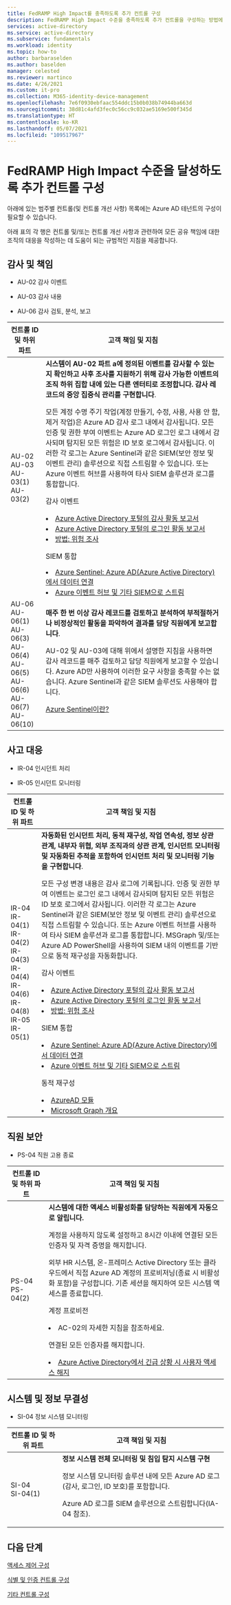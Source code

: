 ```yaml
---
title: FedRAMP High Impact를 충족하도록 추가 컨트롤 구성
description: FedRAMP High Impact 수준을 충족하도록 추가 컨트롤을 구성하는 방법에 대한 자세한 지침입니다.
services: active-directory
ms.service: active-directory
ms.subservice: fundamentals
ms.workload: identity
ms.topic: how-to
author: barbaraselden
ms.author: baselden
manager: celested
ms.reviewer: martinco
ms.date: 4/26/2021
ms.custom: it-pro
ms.collection: M365-identity-device-management
ms.openlocfilehash: 7e6f0930ebfaac554ddc15b0b038b74944ba663d
ms.sourcegitcommit: 38d81c4afd3fec0c56cc9c032ae5169e500f345d
ms.translationtype: HT
ms.contentlocale: ko-KR
ms.lasthandoff: 05/07/2021
ms.locfileid: "109517967"
---
```

# <a name="configure-additional-controls-to-achieve-fedramp-high-impact-level"></a>FedRAMP High Impact 수준을 달성하도록 추가 컨트롤 구성

아래에 있는 범주별 컨트롤(및 컨트롤 개선 사항) 목록에는 Azure AD 테넌트의 구성이 필요할 수 있습니다.

아래 표의 각 행은 컨트롤 및/또는 컨트롤 개선 사항과 관련하여 모든 공유 책임에 대한 조직의 대응을 작성하는 데 도움이 되는 규범적인 지침을 제공합니다.

## <a name="audit--accountability"></a>감사 및 책임

* AU-02 감사 이벤트

* AU-03 감사 내용
* AU-06 감사 검토, 분석, 보고


| 컨트롤 ID 및 하위 파트| 고객 책임 및 지침 |
| - | - |
| AU-02 <br>AU-03 <br>AU-03(1)<br>AU-03(2)| **시스템이 AU-02 파트 a에 정의된 이벤트를 감사할 수 있는지 확인하고 사후 조사를 지원하기 위해 감사 가능한 이벤트의 조직 하위 집합 내에 있는 다른 엔터티로 조정합니다. 감사 레코드의 중앙 집중식 관리를 구현합니다**.<p>모든 계정 수명 주기 작업(계정 만들기, 수정, 사용, 사용 안 함, 제거 작업)은 Azure AD 감사 로그 내에서 감사됩니다. 모든 인증 및 권한 부여 이벤트는 Azure AD 로그인 로그 내에서 감사되며 탐지된 모든 위험은 ID 보호 로그에서 감사됩니다. 이러한 각 로그는 Azure Sentinel과 같은 SIEM(보안 정보 및 이벤트 관리) 솔루션으로 직접 스트림할 수 있습니다. 또는 Azure 이벤트 허브를 사용하여 타사 SIEM 솔루션과 로그를 통합합니다.<p>감사 이벤트<li> [Azure Active Directory 포털의 감사 활동 보고서](../reports-monitoring/concept-audit-logs.md)<li> [Azure Active Directory 포털의 로그인 활동 보고서](../reports-monitoring/concept-sign-ins.md)<li>[방법: 위험 조사](../identity-protection/howto-identity-protection-investigate-risk.md)<p>SIEM 통합<li> [Azure Sentinel: Azure AD(Azure Active Directory)에서 데이터 연결](../../sentinel/connect-azure-active-directory.md)<li>[Azure 이벤트 허브 및 기타 SIEM으로 스트림](../reports-monitoring/tutorial-azure-monitor-stream-logs-to-event-hub.md) |
| AU-06<br>AU-06(1)<br>AU-06(3)<br>AU-06(4)<br>AU-06(5)<br>AU-06(6)<br>AU-06(7)<br>AU-06(10)<br>| **매주 한 번 이상 감사 레코드를 검토하고 분석하여 부적절하거나 비정상적인 활동을 파악하여 결과를 담당 직원에게 보고합니다**. <p>AU-02 및 AU-03에 대해 위에서 설명한 지침을 사용하면 감사 레코드를 매주 검토하고 담당 직원에게 보고할 수 있습니다. Azure AD만 사용하여 이러한 요구 사항을 충족할 수는 없습니다. Azure Sentinel과 같은 SIEM 솔루션도 사용해야 합니다.<p>[Azure Sentinel이란?](../../sentinel/overview.md) |

## <a name="incident-response"></a>사고 대응

* IR-04 인시던트 처리

* IR-05 인시던트 모니터링

| 컨트롤 ID 및 하위 파트| 고객 책임 및 지침 |
| - | - |
| IR-04<br>IR-04(1)<br>IR-04(2)<br>IR-04(3)<br>IR-04(4)<br>IR-04(6)<br>IR-04(8)<br>IR-05<br>IR-05(1)| **자동화된 인시던트 처리, 동적 재구성, 작업 연속성, 정보 상관 관계, 내부자 위협, 외부 조직과의 상관 관계, 인시던트 모니터링 및 자동화된 추적을 포함하여 인시던트 처리 및 모니터링 기능을 구현합니다**. <p>모든 구성 변경 내용은 감사 로그에 기록됩니다. 인증 및 권한 부여 이벤트는 로그인 로그 내에서 감사되며 탐지된 모든 위험은 ID 보호 로그에서 감사됩니다. 이러한 각 로그는 Azure Sentinel과 같은 SIEM(보안 정보 및 이벤트 관리) 솔루션으로 직접 스트림할 수 있습니다. 또는 Azure 이벤트 허브를 사용하여 타사 SIEM 솔루션과 로그를 통합합니다. MSGraph 및/또는 Azure AD PowerShell을 사용하여 SIEM 내의 이벤트를 기반으로 동적 재구성을 자동화합니다.<p>감사 이벤트<br><li>[Azure Active Directory 포털의 감사 활동 보고서](../reports-monitoring/concept-audit-logs.md)<li>[Azure Active Directory 포털의 로그인 활동 보고서](../reports-monitoring/concept-sign-ins.md)<li>[방법: 위험 조사](../identity-protection/howto-identity-protection-investigate-risk.md)<p>SIEM 통합<li>[Azure Sentinel: Azure AD(Azure Active Directory)에서 데이터 연결](../../sentinel/connect-azure-active-directory.md)<li>[Azure 이벤트 허브 및 기타 SIEM으로 스트림](../reports-monitoring/tutorial-azure-monitor-stream-logs-to-event-hub.md)<p>동적 재구성<li>[AzureAD 모듈](/powershell/module/azuread/)<li>[Microsoft Graph 개요](/graph/overview?view=graph-rest-1.0&preserve-view=true) |

## <a name="personnel-security"></a>직원 보안

* PS-04 직원 고용 종료

| 컨트롤 ID 및 하위 파트| 고객 책임 및 지침 |
| - | - |
| PS-04<br>PS-04(2)| **시스템에 대한 액세스 비활성화를 담당하는 직원에게 자동으로 알립니다.** <p>계정을 사용하지 않도록 설정하고 8시간 이내에 연결된 모든 인증자 및 자격 증명을 해지합니다. <p>외부 HR 시스템, 온-프레미스 Active Directory 또는 클라우드에서 직접 Azure AD 계정의 프로비저닝(종료 시 비활성화 포함)을 구성합니다. 기존 세션을 해지하여 모든 시스템 액세스를 종료합니다. <p>계정 프로비전<li> AC-02의 자세한 지침을 참조하세요. <p>연결된 모든 인증자를 해지합니다. <li> [Azure Active Directory에서 긴급 상황 시 사용자 액세스 해지](../enterprise-users/users-revoke-access.md) |


## <a name="system--information-integrity"></a>시스템 및 정보 무결성

* SI-04 정보 시스템 모니터링

 컨트롤 ID 및 하위 파트| 고객 책임 및 지침 |
| - | - |
| SI-04<br>SI-04(1)| **정보 시스템 전체 모니터링 및 침입 탐지 시스템 구현**<p>정보 시스템 모니터링 솔루션 내에 모든 Azure AD 로그(감사, 로그인, ID 보호)를 포함합니다. <p>Azure AD 로그를 SIEM 솔루션으로 스트림합니다(IA-04 참조). |

## <a name="next-steps"></a>다음 단계

[액세스 제어 구성](fedramp-access-controls.md)

[식별 및 인증 컨트롤 구성](fedramp-identification-and-authentication-controls.md)

[기타 컨트롤 구성](fedramp-other-controls.md)
 